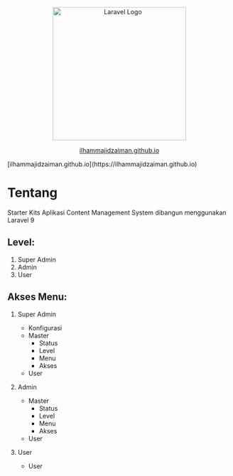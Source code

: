 <p align="center"><a href="https://laravel.com" target="_blank"><img src="https://raw.githubusercontent.com/laravel/art/master/logo-lockup/5%20SVG/2%20CMYK/1%20Full%20Color/laravel-logolockup-cmyk-red.svg" width="300" alt="Laravel Logo"></a></p>

<p align="center"><a href="https://ilhammajidzaiman.github.io" target="_blank">ilhammajidzaiman.github.io</a></p>
<p>
[ilhammajidzaiman.github.io](https://ilhammajidzaiman.github.io)
</p>

# Tentang

Starter Kits Aplikasi Content Management System dibangun menggunakan Laravel 9

## Level:

1. Super Admin
2. Admin
3. User

## Akses Menu:

1.  Super Admin

    -   Konfigurasi
    -   Master
        -   Status
        -   Level
        -   Menu
        -   Akses
    -   User

2.  Admin

    -   Master
        -   Status
        -   Level
        -   Menu
        -   Akses
    -   User

3.  User
    -   User
